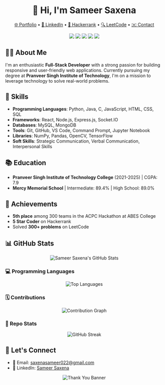 <h1 align="center">👋 Hi, I'm Sameer Saxena</h1>

<p align="center">
  <a href="http://sameersaxenaportfolio.netlify.app/">🌐 Portfolio</a> •
  <a href="https://www.linkedin.com/in/sameer-saxena-428215218">💼 LinkedIn</a> •
  <a href="https://www.hackerrank.com/profile/2101640100230_CS">🌟 Hackerrank</a> •
  <a href="https://leetcode.com/u/Sameer__22/">🔍 LeetCode</a> •
  <a href="mailto:saxenasameer022@gmail.com">✉️ Contact</a>
</p>

<p align="center">
  <img src="https://img.shields.io/badge/-JavaScript-000000?style=flat&logo=javascript" />
  <img src="https://img.shields.io/badge/-Python-000000?style=flat&logo=python" />
  <img src="https://img.shields.io/badge/-Node.js-000000?style=flat&logo=node.js" />
  <img src="https://img.shields.io/badge/-React-000000?style=flat&logo=react" />
  <img src="https://img.shields.io/badge/-MongoDB-000000?style=flat&logo=mongodb" />
</p>

## 🧑‍💻 About Me

I'm an enthusiastic **Full-Stack Developer** with a strong passion for building responsive and user-friendly web applications. Currently pursuing my degree at **Pranveer Singh Institute of Technology**, I'm on a mission to leverage technology to solve real-world problems.

## 🚀 Skills

- **Programming Languages**: Python, Java, C, JavaScript, HTML, CSS, SQL
- **Frameworks**: React, Node.js, Express.js, Socket.IO
- **Databases**: MySQL, MongoDB
- **Tools**: Git, GitHub, VS Code, Command Prompt, Jupyter Notebook
- **Libraries**: NumPy, Pandas, OpenCV, TensorFlow
- **Soft Skills**: Strategic Communication, Verbal Communication, Interpersonal Skills

## 📚 Education

- **Pranveer Singh Institute of Technology College** (2021-2025) | CGPA: 7.9
- **Mercy Memorial School** | Intermediate: 89.4% | High School: 89.0%

## 🌟 Achievements

- **5th place** among 300 teams in the ACPC Hackathon at ABES College
- **5 Star Coder** on Hackerrank
- Solved **300+ problems** on LeetCode

## 📊 GitHub Stats

<p align="center">
  <img src="https://github-readme-stats.vercel.app/api?username=Sameer0322&show_icons=true&theme=radical" alt="Sameer Saxena's GitHub Stats" />
</p>

### 💻 Programming Languages

<p align="center">
  <img src="https://github-readme-stats.vercel.app/api/top-langs/?username=Sameer0322&layout=compact&theme=radical" alt="Top Languages" />
</p>

### 🗓️ Contributions

<p align="center">
  <img src="https://github-readme-activity-graph.cyclic.app/graph?username=Sameer0322&theme=github-compact" alt="Contribution Graph" />
</p>

### 🧩 Repo Stats

<p align="center">
  <img src="https://streak-stats.demolab.com?user=Sameer0322&theme=radical" alt="GitHub Streak" />
</p>

## 🤝 Let's Connect

- 📧 Email: [saxenasameer022@gmail.com](mailto:saxenasameer022@gmail.com)
- 💼 LinkedIn: [Sameer Saxena](https://www.linkedin.com/in/sameer-saxena-428215218)

<p align="center">
  <img src="https://raw.githubusercontent.com/your-username/your-repo/main/path-to-banner/thank-you.png" alt="Thank You Banner" />
</p>
